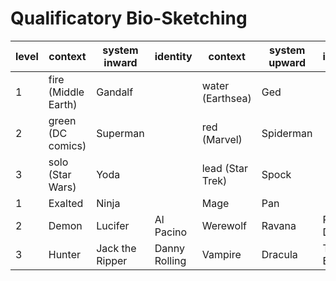 # Qualificatory Bio-Sketching

level | context | system inward | identity | context | system upward | identity
--- | --- | --- | --- | --- | --- | ---
1 | fire (Middle Earth) | Gandalf |  | water (Earthsea) | Ged | &nbsp;
2 | green (DC comics) | Superman |  | red (Marvel) | Spiderman | &nbsp;
3 | solo (Star Wars) | Yoda |  | lead (Star Trek) | Spock | &nbsp;
1 | Exalted | Ninja |  | Mage | Pan | 
2 | Demon | Lucifer | Al Pacino | Werewolf | Ravana | Robert De Niro
3 | Hunter | Jack the Ripper | Danny Rolling | Vampire | Dracula | Ted Bundy
